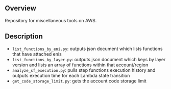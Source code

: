 ## Overview
Repository for miscellaneous tools on AWS.

## Description
* `list_functions_by_eni.py`: outputs json document which lists functions that have attached enis
* `list_functions_by_layer.py`: outputs json document which keys by layer version and lists an array of functions within that account/region
* `analyze_sf_execution.py`: pulls step functions execution history and outputs execution time for each Lambda state transition
* `get_code_storage_limit.py`: gets the account code storage limit